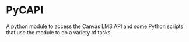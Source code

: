 # PyCAPI
A python module to access the Canvas LMS API and some Python scripts that use the module to do a variety of tasks.
